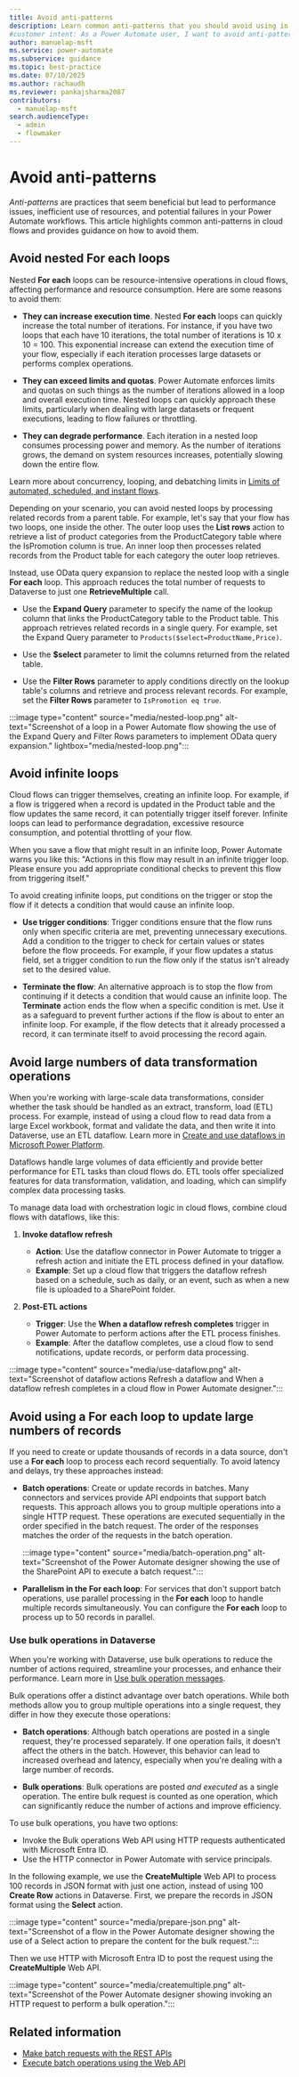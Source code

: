 ```yaml
---
title: Avoid anti-patterns
description: Learn common anti-patterns that you should avoid using in your Power Automate cloud flows to improve their performance and resource efficiency.
#customer intent: As a Power Automate user, I want to avoid anti-patterns in cloud flows so that I can optimize performance and resource efficiency.
author: manuelap-msft
ms.service: power-automate
ms.subservice: guidance
ms.topic: best-practice
ms.date: 07/10/2025
ms.author: rachaudh
ms.reviewer: pankajsharma2087
contributors: 
  - manuelap-msft
search.audienceType: 
  - admin
  - flowmaker
---
```


# Avoid anti-patterns

*Anti-patterns* are practices that seem beneficial but lead to performance issues, inefficient use of resources, and potential failures in your Power Automate workflows. This article highlights common anti-patterns in cloud flows and provides guidance on how to avoid them.

## Avoid nested For each loops

Nested **For each** loops can be resource-intensive operations in cloud flows, affecting performance and resource consumption. Here are some reasons to avoid them:

- **They can increase execution time**. Nested **For each** loops can quickly increase the total number of iterations. For instance, if you have two loops that each have 10 iterations, the total number of iterations is 10 x 10 = 100. This exponential increase can extend the execution time of your flow, especially if each iteration processes large datasets or performs complex operations.

- **They can exceed limits and quotas**. Power Automate enforces limits and quotas on such things as the number of iterations allowed in a loop and overall execution time. Nested loops can quickly approach these limits, particularly when dealing with large datasets or frequent executions, leading to flow failures or throttling.

- **They can degrade performance**. Each iteration in a nested loop consumes processing power and memory. As the number of iterations grows, the demand on system resources increases, potentially slowing down the entire flow.

Learn more about concurrency, looping, and debatching limits in [Limits of automated, scheduled, and instant flows](../../limits-and-config.md).

Depending on your scenario, you can avoid nested loops by processing related records from a parent table. For example, let's say that your flow has two loops, one inside the other. The outer loop uses the **List rows** action to retrieve a list of product categories from the ProductCategory table where the IsPromotion column is true. An inner loop then processes related records from the Product table for each category the outer loop retrieves.

Instead, use OData query expansion to replace the nested loop with a single **For each** loop. This approach reduces the total number of requests to Dataverse to just one **RetrieveMultiple** call.

- Use the **Expand Query** parameter to specify the name of the lookup column that links the ProductCategory table to the Product table. This approach retrieves related records in a single query. For example, set the Expand Query parameter to `Products($select=ProductName,Price)`.

- Use the **$select** parameter to limit the columns returned from the related table.

- Use the **Filter Rows** parameter to apply conditions directly on the lookup table's columns and retrieve and process relevant records. For example, set the **Filter Rows** parameter to `IsPromotion eq true`.

:::image type="content" source="media/nested-loop.png" alt-text="Screenshot of a loop in a Power Automate flow showing the use of the Expand Query and Filter Rows parameters to implement OData query expansion." lightbox="media/nested-loop.png":::

## Avoid infinite loops

Cloud flows can trigger themselves, creating an infinite loop. For example, if a flow is triggered when a record is updated in the Product table and the flow updates the same record, it can potentially trigger itself forever. Infinite loops can lead to performance degradation, excessive resource consumption, and potential throttling of your flow.

When you save a flow that might result in an infinite loop, Power Automate warns you like this: "Actions in this flow may result in an infinite trigger loop. Please ensure you add appropriate conditional checks to prevent this flow from triggering itself."

To avoid creating infinite loops, put conditions on the trigger or stop the flow if it detects a condition that would cause an infinite loop.

- **Use trigger conditions**: Trigger conditions ensure that the flow runs only when specific criteria are met, preventing unnecessary executions. Add a condition to the trigger to check for certain values or states before the flow proceeds. For example, if your flow updates a status field, set a trigger condition to run the flow only if the status isn't already set to the desired value.

- **Terminate the flow**: An alternative approach is to stop the flow from continuing if it detects a condition that would cause an infinite loop. The **Terminate** action ends the flow when a specific condition is met. Use it as a safeguard to prevent further actions if the flow is about to enter an infinite loop. For example, if the flow detects that it already processed a record, it can terminate itself to avoid processing the record again.

## Avoid large numbers of data transformation operations

When you're working with large-scale data transformations, consider whether the task should be handled as an extract, transform, load (ETL) process. For example, instead of using a cloud flow to read data from a large Excel workbook, format and validate the data, and then write it into Dataverse, use an ETL dataflow. Learn more in [Create and use dataflows in Microsoft Power Platform](/power-query/dataflows/create-use).

Dataflows handle large volumes of data efficiently and provide better performance for ETL tasks than cloud flows do. ETL tools offer specialized features for data transformation, validation, and loading, which can simplify complex data processing tasks.

To manage data load with orchestration logic in cloud flows, combine cloud flows with dataflows, like this:

1. **Invoke dataflow refresh**
   - **Action**: Use the dataflow connector in Power Automate to trigger a refresh action and initiate the ETL process defined in your dataflow.
   - **Example**: Set up a cloud flow that triggers the dataflow refresh based on a schedule, such as daily, or an event, such as when a new file is uploaded to a SharePoint folder.

1. **Post-ETL actions**
   - **Trigger**: Use the **When a dataflow refresh completes** trigger in Power Automate to perform actions after the ETL process finishes.
   - **Example**: After the dataflow completes, use a cloud flow to send notifications, update records, or perform data processing.

  :::image type="content" source="media/use-dataflow.png" alt-text="Screenshot of dataflow actions Refresh a dataflow and When a dataflow refresh completes in a cloud flow in Power Automate designer.":::

## Avoid using a For each loop to update large numbers of records

If you need to create or update thousands of records in a data source, don't use a **For each** loop to process each record sequentially. To avoid latency and delays, try these approaches instead:

- **Batch operations**: Create or update records in batches. Many connectors and services provide API endpoints that support batch requests. This approach allows you to group multiple operations into a single HTTP request. These operations are executed sequentially in the order specified in the batch request. The order of the responses matches the order of the requests in the batch operation.

  :::image type="content" source="media/batch-operation.png" alt-text="Screenshot of the Power Automate designer showing the use of the SharePoint API to execute a batch request.":::

- **Parallelism in the For each loop**: For services that don't support batch operations, use parallel processing in the **For each** loop to handle multiple records simultaneously. You can configure the **For each** loop to process up to 50 records in parallel.

### Use bulk operations in Dataverse

When you're working with Dataverse, use bulk operations to reduce the number of actions required, streamline your processes, and enhance their performance. Learn more in [Use bulk operation messages](/power-apps/developer/data-platform/bulk-operations).

Bulk operations offer a distinct advantage over batch operations. While both methods allow you to group multiple operations into a single request, they differ in how they execute those operations:

- **Batch operations**: Although batch operations are posted in a single request, they're processed separately. If one operation fails, it doesn't affect the others in the batch. However, this behavior can lead to increased overhead and latency, especially when you're dealing with a large number of records.

- **Bulk operations**: Bulk operations are posted *and executed* as a single operation. The entire bulk request is counted as one operation, which can significantly reduce the number of actions and improve efficiency.

To use bulk operations, you have two options:

- Invoke the Bulk operations Web API using HTTP requests authenticated with Microsoft Entra ID.
- Use the HTTP connector in Power Automate with service principals.

In the following example, we use the **CreateMultiple** Web API to process 100 records in JSON format with just one action, instead of using 100 **Create Row** actions in Dataverse. First, we prepare the records in JSON format using the **Select** action.

:::image type="content" source="media/prepare-json.png" alt-text="Screenshot of a flow in the Power Automate designer showing the use of a Select action to prepare the content for the bulk request.":::

Then we use HTTP with Microsoft Entra ID to post the request using the **CreateMultiple** Web API.

:::image type="content" source="media/createmultiple.png" alt-text="Screenshot of the Power Automate designer showing invoking an HTTP request to perform a bulk operation.":::

## Related information

- [Make batch requests with the REST APIs](/sharepoint/dev/sp-add-ins/make-batch-requests-with-the-rest-apis)
- [Execute batch operations using the Web API](/power-apps/developer/data-platform/webapi/execute-batch-operations-using-web-api)
